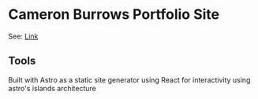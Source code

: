 # Cameron Burrows Portfolio Site

See: [Link](cameronburrows.com.au)

## Tools

Built with Astro as a static site generator using React for interactivity using astro's islands architecture
